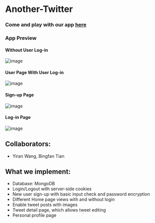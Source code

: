 # Another-Twitter

### Come and play with our app [here](https://twitter-clone-cm03.onrender.com/)

### App Preview
#### Without User Log-in
![image](https://github.com/Yiranluc/Another-Twitter/assets/45097607/10c665f1-addc-4c71-b635-0d993b82cf46)
#### User Page With User Log-in
![image](https://github.com/Yiranluc/Another-Twitter/assets/45097607/d271bb95-d384-48d7-98c2-923a6375b3dd)
#### Sign-up Page
![image](https://github.com/Yiranluc/Another-Twitter/assets/45097607/1cc89244-d57a-4a85-99a0-78534303c361)
#### Log-in Page
![image](https://github.com/Yiranluc/Another-Twitter/assets/45097607/998ea4ab-1829-4447-bfbe-3480b9278abf)

## Collaborators:
 - Yiran Wang, Bingfan Tian

## What we implement:
 - Database: MongoDB
 - Login/Logout with server-side cookies
 - New user sign-up with basic input check and password encryption
 - Different Home page views with and without login
 - Enable tweet posts with images
 - Tweet detail page, which allows tweet editing
 - Personal profile page
